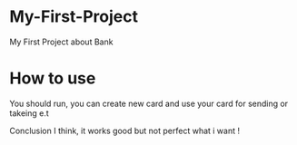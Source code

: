 # My-First-Project

My First Project about Bank

# How to use
You should run, you can create new card and use your card for sending or takeing e.t

Conclusion
I think, it works good but not perfect what i want !
